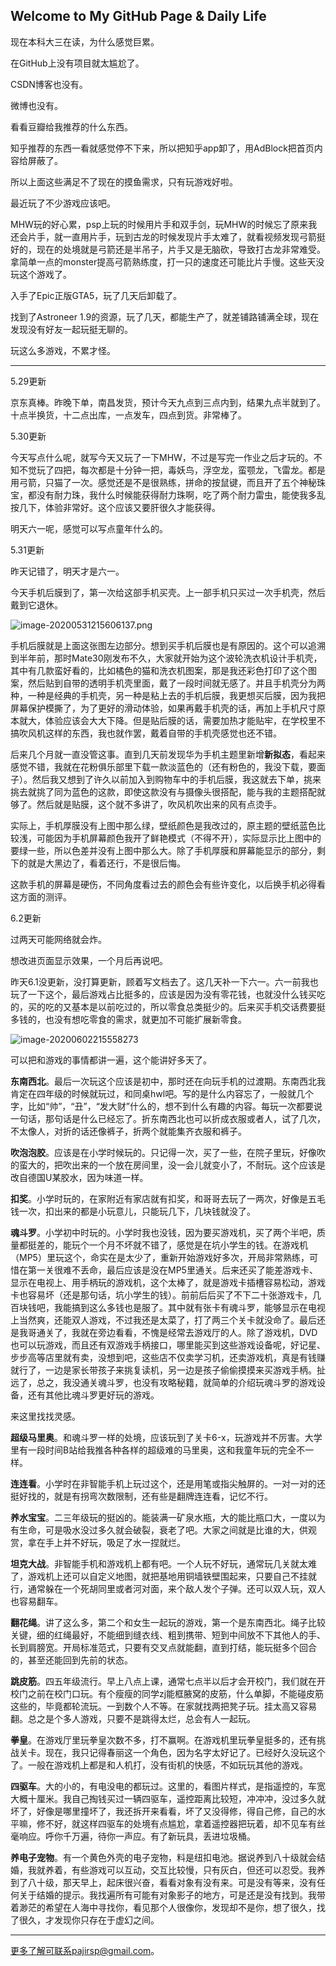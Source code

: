 ## Welcome to My GitHub Page & Daily Life

现在本科大三在读，为什么感觉巨累。

在GitHub上没有项目就太尴尬了。

CSDN博客也没有。

微博也没有。

看看豆瓣给我推荐的什么东西。

知乎推荐的东西一看就感觉停不下来，所以把知乎app卸了，用AdBlock把首页内容给屏蔽了。

所以上面这些满足不了现在的摸鱼需求，只有玩游戏好啦。

最近玩了不少游戏应该吧。

MHW玩的好心累，psp上玩的时候用片手和双手剑，玩MHW的时候忘了原来我还会片手，就一直用片手，玩到古龙的时候发现片手太难了，就看视频发现弓箭挺好的，现在的处境就是弓箭还是半吊子，片手又是无脑砍，导致打古龙非常难受。拿简单一点的monster提高弓箭熟练度，打一只的速度还可能比片手慢。这些天没玩这个游戏了。

入手了Epic正版GTA5，玩了几天后卸载了。

找到了Astroneer 1.9的资源，玩了几天，都能生产了，就差铺路铺满全球，现在发现没有好友一起玩挺无聊的。

玩这么多游戏，不累才怪。

------

5.29更新

京东真棒。昨晚下单，南昌发货，预计今天九点到三点内到，结果九点半就到了。十点半换货，十二点出库，一点发车，四点到货。非常棒了。

5.30更新

今天写点什么呢，就写今天又玩了一下MHW，不过是写完一作业之后才玩的。不知不觉玩了四把，每次都是十分钟一把，毒妖鸟，浮空龙，蛮颚龙，飞雷龙。都是用弓箭，只猫了一次。感觉还是不是很熟练，拼命的按鼠键，而且开了五个神秘珠宝，都没有耐力珠，我什么时候能获得耐力珠啊，吃了两个耐力雷虫，能使我多乱按几下，体验非常好。这个应该又要肝很久才能获得。

明天六一呢，感觉可以写点童年什么的。

5.31更新

昨天记错了，明天才是六一。

今天手机后膜到了，第一次给这部手机买壳。上一部手机只买过一次手机壳，然后戴到它退休。

![image-20200531215606137.png](assets/image-20200531215606137.png)

手机后膜就是上面这张图左边部分。想到买手机后膜也是有原因的。这个可以追溯到半年前，那时Mate30刚发布不久，大家就开始为这个波轮洗衣机设计手机壳，其中有几款蛮好看的，比如橘色的猫和洗衣机图案，那是我还彩色打印了这个图案，然后贴到自带的透明手机壳里面，戴了一段时间就无感了。并且手机壳分为两种，一种是经典的手机壳，另一种是粘上去的手机后膜，我更想买后膜，因为我把屏幕保护模撕了，为了更好的滑动体验，如果再戴手机壳的话，再加上手机尺寸原本就大，体验应该会大大下降。但是贴后膜的话，需要加热才能贴牢，在学校里不搞吹风机这样的东西，我也就作罢，戴着自带的手机壳感觉也还不错。

后来几个月就一直没管这事。直到几天前发现华为手机主题里新增**新拟态**，看起来感觉不错，我就在花粉俱乐部里下载一款淡蓝色的（还有粉色的，我没下载，要面子）。然后我又想到了许久以前加入到购物车中的手机后膜，我这就去下单，挑来挑去就挑了同为蓝色的这款，即使这款没有与摄像头很搭配，能与我的主题搭配就够了。然后就是贴膜，这个就不多讲了，吹风机吹出来的风有点烫手。

实际上，手机厚膜没有上图中那么绿，壁纸颜色是我改过的，原主题的壁纸蓝色比较浅，可能因为手机屏幕颜色我开了鲜艳模式（不得不开），实际显示比上图中的要绿一些，所以色差并没有上图中那么大。除了手机厚膜和屏幕能显示的部分，剩下的就是大黑边了，看着还行，不是很后悔。

这款手机的屏幕是硬伤，不同角度看过去的颜色会有些许变化，以后换手机必得看这方面的测评。

6.2更新

过两天可能网络就会炸。

想改进页面显示效果，一个月后再说吧。

昨天6.1没更新，没打算更新，顾着写文档去了。这几天补一下六一。六一前我也玩了一下这个，最后游戏占比挺多的，应该是因为没有零花钱，也就没什么钱买吃的，买的吃的又基本是以前吃过的，所以零食总类挺少的。后来买手机交话费要挺多钱的，也没有想吃零食的需求，就更加不可能扩展新零食。

![image-20200602215558273](assets/image-20200602215558273.png)

可以把和游戏的事情都讲一遍，这个能讲好多天了。

**东南西北**。最后一次玩这个应该是初中，那时还在向玩手机的过渡期。东南西北我肯定在四年级的时候就玩过，和同桌hwl吧。写的是什么内容忘了，一般就几个字，比如“帅”，“丑”，“发大财”什么的，想不到什么有趣的内容。每玩一次都要说一句话，那句话是什么已经忘了。折东南西北也可以折成衣服或者人，试了几次，不太像人，对折的话还像裤子，折两个就能集齐衣服和裤子。

**吹泡泡胶**。应该是在小学时候玩的。只记得一次，买了一些，在院子里玩，好像吹的蛮大的，把吹出来的一个放在房间里，没一会儿就变小了，不耐玩。这个应该是改自德国U某胶水，因为味道一样。

**扣奖**。小学时玩的，在家附近有家店就有扣奖，和哥哥去玩了一两次，好像是五毛钱一次，扣出来的都是小玩意儿，只能玩几下，几块钱就没了。

**魂斗罗**。小学初中时玩的。小学时我也没钱，因为要买游戏机，买了两个半吧，质量都挺差的，能玩个一个月不坏就不错了，感觉是在坑小学生的钱。在游戏机（MP5）里玩这个，命实在是太少了，重新开始游戏好多次，开局非常熟练，可惜在第一关很难不丢命，最后应该是没在MP5里通关。后来还买了能差游戏卡、显示在电视上、用手柄玩的游戏机，这个太棒了，就是游戏卡插槽容易松动，游戏卡也容易坏（还是那句话，坑小学生的钱）。前前后后买了不下二十张游戏卡，几百块钱吧，我能搞到这么多钱也是服了。其中就有张卡有魂斗罗，能够显示在电视上当然爽，还能双人游戏，不过我还是太菜了，打了两三个关卡就没命了。最后还是我哥通关了，我就在旁边看看，不愧是经常去游戏厅的人。除了游戏机，DVD也可以玩游戏，而且还有双游戏手柄接口，哪里能买到这些游戏设备呢，好记星、步步高等店里就有卖，没想到吧，这些店不仅卖学习机，还卖游戏机，真是有钱赚就行了，一边是家长带孩子来挑复读机，另一边是孩子偷偷摸摸来买游戏手柄。扯远了，总之，我没通关魂斗罗，也没有攻略秘籍，就简单的介绍玩魂斗罗的游戏设备，还有其他比魂斗罗更好玩的游戏。

来这里找找灵感。

**超级马里奥**。和魂斗罗一样的处境，应该玩到了关卡6-x，玩游戏并不厉害。大学里有一段时间B站给我推各种各样的超级难的马里奥，这和我童年玩的完全不一样。

**连连看**。小学时在非智能手机上玩过这个，还是用笔或指尖触屏的。一对一对的还挺好找的，就是有拐弯次数限制，还有些是翻牌连连看，记忆不行。

**养水宝宝**。二三年级玩的挺凶的。能装满一矿泉水瓶，大的能比瓶口大，一度以为有生命，可是吸水没过多久就会破裂，衰老了吧。大家之间就是比谁的大，供观赏，拿在手上并不好玩，吸足了水一捏就烂。

**坦克大战**。非智能手机和游戏机上都有吧。一个人玩不好玩，通常玩几关就太难了，游戏机上还可以自定义地图，就把基地用铜墙铁壁围起来，只要自己不挂就行，通常躲在一个死胡同里或者河对面，来个敌人发个子弹。还可以双人玩，双人也容易翻车。

**翻花绳**。讲了这么多，第二个和女生一起玩的游戏，第一个是东南西北。绳子比较关键，细的红绳最好，不能细到缝衣线、粗到携带、短到中间放不下其他人的手、长到肩膀宽。开局标准范式，只要有交叉点就能翻，直到打结，能玩挺多个回合的，甚至还能回到先前的状态。

**跳皮筋**。四五年级流行。早上八点上课，通常七点半以后才会开校门，我们就在开校门之前在校门口玩。有个瘦瘦的同学zj能框腋窝的皮筋，什么单脚，不能碰皮筋这些的，毕竟都轮流玩。一到数个人不等。在家就找两把凳子玩。挂太高又容易翻。总之是个多人游戏，只要不是跳得太烂，总会有人一起玩。

**拳皇**。在游戏厅里玩拳皇次数不多，打不赢啊。在游戏机里玩拳皇挺多的，还有挑战关卡。现在，我只记得春丽这一个角色，因为名字太好记了。已经好久没玩这个了。一般在游戏机上都是和人机打，没有街机的快感，不如玩玩其他的游戏。

**四驱车**。大的小的，有电没电的都玩过。这里的，看图片样式，是指遥控的，车宽大概十厘米。我自己掏钱买过一辆四驱车，遥控距离比较短，冲冲冲，没过多久就坏了，好像是哪里撞坏了，我还拆开来看看，坏了又没得修，得自己修，自己的水平嘛，修不好，就这样四驱车的处境有点尴尬，拿着遥控器把玩着，却不见车有丝毫响应。呼你千万遍，待你一声应。有了新玩具，丢进垃圾桶。

**养电子宠物**。有一个黄色外壳的电子宠物，料是纽扣电池。据说养到八十级就会结婚，我就养着，有些游戏可以互动，交互比较慢，只有灰白，但还可以忍受。我养到了八十级，那天早上，起床很兴奋，看看对象有没有来。可是没有等来，没有任何关于结婚的提示。我找遍所有可能有对象影子的地方，可是还是没有找到。我带着渺茫的希望在人海中寻找你，看见那个人很像你，发现却不是你，想了很久，找了很久，才发现你只存在于虚幻之间。





------

更多了解可联系pajirsp@gmail.com。


